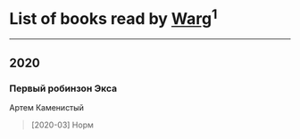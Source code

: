 # List of books read by [Warg](https://www.facebook.com/profile.php?id=617485998834660)<sup>1</sup>
---

## 2020

### Первый робинзон Экса
Артем Каменистый
> [2020-03] Норм



